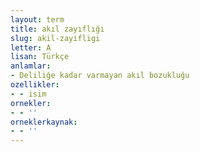 ```yaml
---
layout: term
title: akıl zayıflığı
slug: akil-zayifligi
letter: A
lisan: Türkçe
anlamlar:
- Deliliğe kadar varmayan akıl bozukluğu
ozellikler:
- - isim
ornekler:
- - ''
orneklerkaynak:
- - ''
---
```

